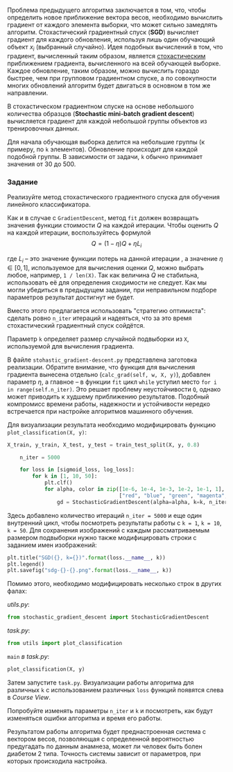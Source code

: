 Проблема предыдущего алгоритма заключается в том, что, чтобы определить новое приближение вектора весов, необходимо вычислить градиент от каждого элемента выборки, что может сильно замедлять алгоритм. Стохастический градиентный спуск (**SGD**) вычисляет градиент для каждого обновления, используя лишь один обучающий объект $x_i$ (выбранный случайно).
Идея подобных вычислений в том, что градиент, вычисленный таким образом, является [стохастическим](https://ru.wikipedia.org/wiki/%D0%A1%D0%BB%D1%83%D1%87%D0%B0%D0%B9%D0%BD%D1%8B%D0%B9_%D0%BF%D1%80%D0%BE%D1%86%D0%B5%D1%81%D1%81) приближением градиента, вычисленного на всей обучающей выборке.
Каждое обновление, таким образом, можно вычислить гораздо быстрее, чем при групповом градиентном спуске, а по совокупности многих обновлений алгоритм будет двигаться в основном в том же направлении.

В стохастическом градиентном спуске на основе небольшого количества образцов (**Stochastic mini-batch gradient descent**) вычисляется градиент для каждой небольшой группы объектов из тренировочных данных.

Для начала обучающая выборка делится на небольшие группы (к примеру, по `k` элементов). Обновление происходит для каждой подобной группы. В зависимости от задачи, `k` обычно принимает значения от 30 до 500.
### Задание

Реализуйте метод стохастического градиентного спуска для обучения линейного классификатора.

Как и в случае с `GradientDescent`, метод `fit` должен
возвращать значения функции стоимости $Q$ на каждой итерации.
Чтобы оценить $Q$ на каждой итерации, воспользуйтесь формулой
$$Q = (1 − \eta)Q + \eta L_i$$

где $L_i$ – это значение функции потерь на данной итерации , а значение $\eta \in [0, 1]$, используемое для вычисления оценки $Q$, можно выбрать любое, например,
`1 / len(X)`. Так как величина $Q$ не стабильна, использовать
её для определения сходимости не следует. Как мы могли убедиться в предыдущем задании, при неправильном подборе параметров результат достигнут не будет.

Вместо этого предлагается использовать "стратегию оптимиста": сделать ровно `n_iter`
итераций и надеяться, что за это время стохастический градиентный спуск
сойдётся.

Параметр `k` определяет размер случайной подвыборки из
`X`, используемой для вычисления градиента.

В файле `stohastic_gradient-descent.py` представлена заготовка реализации. Обратите внимание, что функция для вычисления градиента вынесена отдельно (`calc_grad(self, w, X, y)`), добавлен параметр $\eta$, а главное – в функции `fit` цикл `while` уступил место `for i in range(self.n_iter)`. Это решает проблему неустойчивости `Q`, однако может приводить к худшему приближению результатов. Подобный компромисс времени работы, надежности и устойчивости нередко встречается при настройке алгоритмов машинного обучения.

Для визуализации результата необходимо модифицировать функцию `plot_classification(X, y)`:
```python
X_train, y_train, X_test, y_test = train_test_split(X, y, 0.8)

    n_iter = 5000

    for loss in [sigmoid_loss, log_loss]:
        for k in [1, 10, 50]:
            plt.clf()
            for alpha, color in zip([1e-6, 1e-4, 1e-3, 1e-2, 1e-1, 1],
                                    ["red", "blue", "green", "magenta", "yellow", "cyan"]):
                gd = StochasticGradientDescent(alpha=alpha, k=k, n_iter=n_iter)
```
Здесь добавлено количество итераций `n_iter = 5000` и еще один внутренний цикл, чтобы посмотреть результаты работы с `k = 1`, `k = 10`, `k = 50`. Для сохранения изображений с каждым рассматриваемым размером подвыборки нужно также модифицировать строки с заданием имен изображений:
```python
plt.title("SGD({}, k={})".format(loss.__name__, k))
plt.legend()
plt.savefig("sdg-{}-{}.png".format(loss.__name__, k))
```

Помимо этого, необходимо модифицировать несколько строк в других фалах:

*utils.py*:
```python
from stochastic_gradient_descent import StochasticGradientDescent
```
*task.py*:
```python
from utils import plot_classification
```

`main` *в task.py*:
```python
plot_classification(X, y)
```

Затем запустите `task.py`. Визуализации работы алгоритма для различных `k` с использованием различных `loss` функций появятся слева в *Course View*.

Попробуйте изменять параметры `n_iter` и `k` и посмотреть, как будут изменяться ошибки алгоритма и время его работы.

Результатом работы алгоритма будет преднастроенная система с вектором весов, позволяющая с определенной вероятностью предугадать по данным анамнеза, может ли человек быть болен диабетом 2 типа. Точность системы зависит от параметров, при которых происходила настройка.